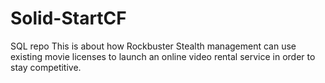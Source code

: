 # Solid-StartCF
SQL repo
This is about how Rockbuster Stealth management can use existing movie licenses to launch an online video rental service in order to stay competitive.
